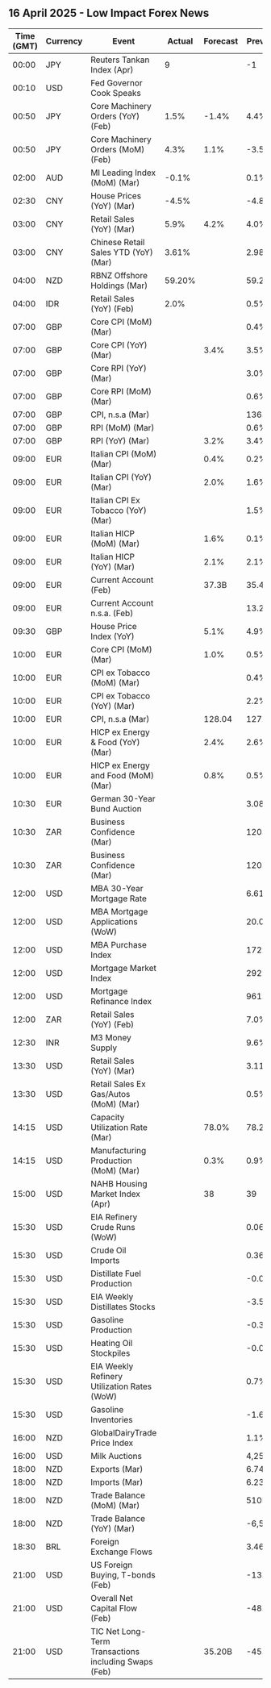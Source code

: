 ## 16 April 2025 - Low Impact Forex News

| Time (GMT) | Currency | Event | Actual | Forecast | Previous |
|------|----------|-------|--------|----------|----------|
| 00:00 | JPY | Reuters Tankan Index (Apr) | 9 |  | -1 |
| 00:10 | USD | Fed Governor Cook Speaks |  |  |  |
| 00:50 | JPY | Core Machinery Orders (YoY) (Feb) | 1.5% | -1.4% | 4.4% |
| 00:50 | JPY | Core Machinery Orders (MoM) (Feb) | 4.3% | 1.1% | -3.5% |
| 02:00 | AUD | MI Leading Index (MoM) (Mar) | -0.1% |  | 0.1% |
| 02:30 | CNY | House Prices (YoY) (Mar) | -4.5% |  | -4.8% |
| 03:00 | CNY | Retail Sales (YoY) (Mar) | 5.9% | 4.2% | 4.0% |
| 03:00 | CNY | Chinese Retail Sales YTD (YoY) (Mar) | 3.61% |  | 2.98% |
| 04:00 | NZD | RBNZ Offshore Holdings (Mar) | 59.20% |  | 59.20% |
| 04:00 | IDR | Retail Sales (YoY) (Feb) | 2.0% |  | 0.5% |
| 07:00 | GBP | Core CPI (MoM) (Mar) |  |  | 0.4% |
| 07:00 | GBP | Core CPI (YoY) (Mar) |  | 3.4% | 3.5% |
| 07:00 | GBP | Core RPI (YoY) (Mar) |  |  | 3.0% |
| 07:00 | GBP | Core RPI (MoM) (Mar) |  |  | 0.6% |
| 07:00 | GBP | CPI, n.s.a (Mar) |  |  | 136.00 |
| 07:00 | GBP | RPI (MoM) (Mar) |  |  | 0.6% |
| 07:00 | GBP | RPI (YoY) (Mar) |  | 3.2% | 3.4% |
| 09:00 | EUR | Italian CPI (MoM) (Mar) |  | 0.4% | 0.2% |
| 09:00 | EUR | Italian CPI (YoY) (Mar) |  | 2.0% | 1.6% |
| 09:00 | EUR | Italian CPI Ex Tobacco (YoY) (Mar) |  |  | 1.5% |
| 09:00 | EUR | Italian HICP (MoM) (Mar) |  | 1.6% | 0.1% |
| 09:00 | EUR | Italian HICP (YoY) (Mar) |  | 2.1% | 2.1% |
| 09:00 | EUR | Current Account (Feb) |  | 37.3B | 35.4B |
| 09:00 | EUR | Current Account n.s.a. (Feb) |  |  | 13.2B |
| 09:30 | GBP | House Price Index (YoY) |  | 5.1% | 4.9% |
| 10:00 | EUR | Core CPI (MoM) (Mar) |  | 1.0% | 0.5% |
| 10:00 | EUR | CPI ex Tobacco (MoM) (Mar) |  |  | 0.4% |
| 10:00 | EUR | CPI ex Tobacco (YoY) (Mar) |  |  | 2.2% |
| 10:00 | EUR | CPI, n.s.a (Mar) |  | 128.04 | 127.26 |
| 10:00 | EUR | HICP ex Energy & Food (YoY) (Mar) |  | 2.4% | 2.6% |
| 10:00 | EUR | HICP ex Energy and Food (MoM) (Mar) |  | 0.8% | 0.5% |
| 10:30 | EUR | German 30-Year Bund Auction |  |  | 3.080% |
| 10:30 | ZAR | Business Confidence (Mar) |  |  | 120.0 |
| 10:30 | ZAR | Business Confidence (Mar) |  |  | 120.0 |
| 12:00 | USD | MBA 30-Year Mortgage Rate |  |  | 6.61% |
| 12:00 | USD | MBA Mortgage Applications (WoW) |  |  | 20.0% |
| 12:00 | USD | MBA Purchase Index |  |  | 172.7 |
| 12:00 | USD | Mortgage Market Index |  |  | 292.3 |
| 12:00 | USD | Mortgage Refinance Index |  |  | 961.4 |
| 12:00 | ZAR | Retail Sales (YoY) (Feb) |  |  | 7.0% |
| 12:30 | INR | M3 Money Supply |  |  | 9.6% |
| 13:30 | USD | Retail Sales (YoY) (Mar) |  |  | 3.11% |
| 13:30 | USD | Retail Sales Ex Gas/Autos (MoM) (Mar) |  |  | 0.5% |
| 14:15 | USD | Capacity Utilization Rate (Mar) |  | 78.0% | 78.2% |
| 14:15 | USD | Manufacturing Production (MoM) (Mar) |  | 0.3% | 0.9% |
| 15:00 | USD | NAHB Housing Market Index (Apr) |  | 38 | 39 |
| 15:30 | USD | EIA Refinery Crude Runs (WoW) |  |  | 0.069M |
| 15:30 | USD | Crude Oil Imports |  |  | 0.360M |
| 15:30 | USD | Distillate Fuel Production |  |  | -0.019M |
| 15:30 | USD | EIA Weekly Distillates Stocks |  |  | -3.544M |
| 15:30 | USD | Gasoline Production |  |  | -0.338M |
| 15:30 | USD | Heating Oil Stockpiles |  |  | -0.020M |
| 15:30 | USD | EIA Weekly Refinery Utilization Rates (WoW) |  |  | 0.7% |
| 15:30 | USD | Gasoline Inventories |  |  | -1.600M |
| 16:00 | NZD | GlobalDairyTrade Price Index |  |  | 1.1% |
| 16:00 | USD | Milk Auctions |  |  | 4,250.0 |
| 18:00 | NZD | Exports (Mar) |  |  | 6.74B |
| 18:00 | NZD | Imports (Mar) |  |  | 6.23B |
| 18:00 | NZD | Trade Balance (MoM) (Mar) |  |  | 510M |
| 18:00 | NZD | Trade Balance (YoY) (Mar) |  |  | -6,510M |
| 18:30 | BRL | Foreign Exchange Flows |  |  | 3.467B |
| 21:00 | USD | US Foreign Buying, T-bonds (Feb) |  |  | -13.30B |
| 21:00 | USD | Overall Net Capital Flow (Feb) |  |  | -48.80B |
| 21:00 | USD | TIC Net Long-Term Transactions including Swaps (Feb) |  | 35.20B | -45.20B |
